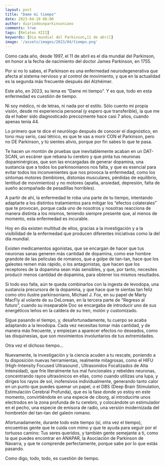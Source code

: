 ```yaml
---
layout: post
title: "Dame mi tiempo"
date: 2023-04-10 06:00
author: diariodeunparkinsoniano
comments: true
tags: [Relatos XIII] 
keywords: [Dia mundial del Parkinson,11 de abril]
image: '/assets/images/2023/04/tiempo.png'
---
```

Como cada año, desde 1997, el 11 de abril es el día mundial del Parkinson, en honor a la fecha de nacimiento del doctor James Parkinson, en 1755.

Por si no lo sabes, el Parkinson es una enfermedad neurodegenerativa que afecta al sistema nervioso y al control de movimiento, y que en la actualidad es la segunda más frecuente después del Alzhéimer.

Este año, en 2023, su lema es “Dame mi tiempo”. Y es que, todo en esta enfermedad es cuestión de tiempo.

Ni soy médico, ni de letras, ni nada por el estilo. Sólo cuento mi propia visión, desde mi experiencia personal (y espero que transferible), la que me da el haber sido diagnosticado precozmente hace casi 7 años, cuando apenas tenía 44.

Lo primero que te dice el neurólogo después de conocer el diagnóstico, en tono muy serio, casi tétrico, es que te vas a morir CON el Parkinson, pero no DE Parkinson, y tú sientes alivio, porque por fin sabes lo que te pasa.

Te hacen un montón de pruebas que inevitablemente acaban en un DAT-SCAN, un escáner que rebana tu cerebro y que pinta tus neuronas dopaminérgicas, que son las encargadas de generar dopamina, una sustancia que a todos los parkinsonianos nos falta, y que es esencial para evitar todos los inconvenientes que nos provoca la enfermedad, como los síntomas motores (temblores, distonías musculares, pérdidas de equilibrio, lentitud de movimientos) y no motores (apatía, ansiedad, depresión, falta de sueño acompañado de pesadillas horribles).

A partir de ahí, la enfermedad te roba una parte de tu tiempo, intentando adaptarte a los distintos tratamientos para mitigar los “efectos colaterales” que te provocan, porque cada uno de nosotros y nosotras reacciona de manera distinta a los mismos, teniendo siempre presente que, al menos de momento, esta enfermedad es incurable.

Hoy en día existen multitud de ellos, gracias a la investigación y a la visibilidad de la enfermedad que producen diferentes iniciativas como la del día mundial.

Existen medicamentos agonistas, que se encargan de hacer que tus neuronas sanas generen más cantidad de dopamina, como ese hombre grandote de las películas de romanos, que a golpe de tan-tan, hace que los galeotes remen más rápido, o los antagonistas, que hacen que los receptores de la dopamina sean más sensibles, y que, por tanto, necesites producir menos cantidad de dopamina, para obtener los mismos resultados.

Si todo eso falla, aún te queda combinarlos con la ingesta de levodopa, una sustancia precursora de la dopamina, y que hace que te sientas tan feliz como otro ilustre parkinsoniano, Michael J. Fox, en su papel de Marty MacFly al volante de su DeLorean, en la tercera parte de “Regreso al futuro”, cuando su inseparable Doc se encargaba de introducir uno de sus energéticos leños en la caldera de su tren, molón y customizado.

Sigue pasando el tiempo, y, desafortunadamente, tu cuerpo se acaba adaptando a la levodopa. Cada vez necesitas tomar más cantidad, y de manera más frecuente, y empiezan a aparecer efectos no deseados, como las disquinesias, que son movimientos involuntarios de tus extremidades.

Otra vez el dichoso tiempo…

Nuevamente, la investigación y la ciencia acuden a tu rescate, poniendo a tu disposición nuevas herramientas, realmente milagrosas, como el HIFU (High-Intensity Focused Ultrasound , Ultrasonidos Focalizados de Alta Intensidad), que fríe literalmente tus mal funcionales y rebeldes neuronas, concentrando rayos ultrasónicos en ellas, como cuando utilizas una lupa, y diriges los rayos de sol, inofensivos individualmente, generando tanto calor en un punto que puedes quemar un papel, o el DBS (Deep Brain Stimulation, Estimulación Cerebral Profunda), que es la fase donde yo estoy en este momento, convirtiéndote en una especie de ciborg, al introducirte unos electrodos en la zona profunda de tu cerebro, y colocándote un estimulador en el pecho, una especie de emisora de radio, una versión modernizada del hombretón del tan-tan del galeón romano.

Afortunadamente, durante todo este tiempo (sí, otra vez el tiempo), encuentras gente que te cuida con mimo y que te ayuda para seguir por el tortuoso camino: Tus seres queridos, y también gente semejante a ti, como la que puedes encontrar en ANAPAR, la Asociación de Parkinson de Navarra, y que te comprende perfectamente, porque sabe por lo que estás pasando.

Como digo, todo, todo, es cuestión de tiempo.

